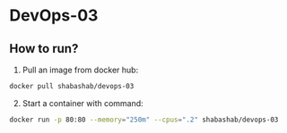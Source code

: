 # DevOps-03

## How to run?

1. Pull an image from docker hub:
```bash
docker pull shabashab/devops-03
```
2. Start a container with command:
```bash
docker run -p 80:80 --memory="250m" --cpus=".2" shabashab/devops-03
```
